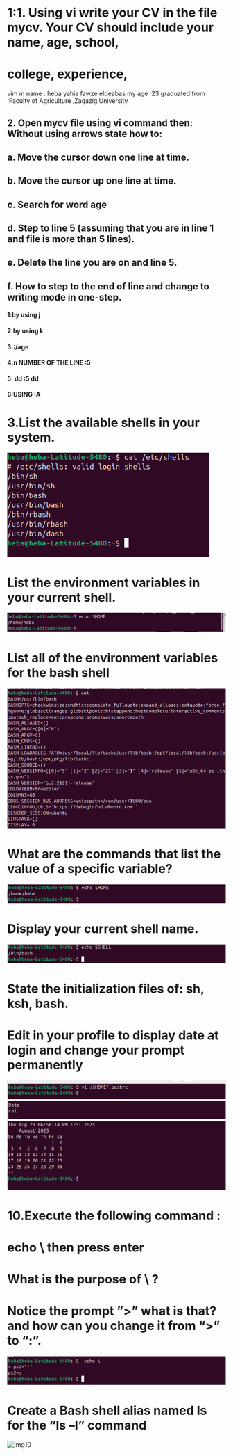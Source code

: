 # 1:1. Using vi write your CV in the file mycv. Your CV should include your name, age, school,
# college, experience,
 vim m 
  name : heba yahia fawze eldeabas
 my age :23
 graduated from :Faculty of Agriculture ,Zagazig University
 ## 2. Open mycv file using vi command then: Without using arrows state how to:
 ## a. Move the cursor down one line at time.
 ## b. Move the cursor up one line at time.
 ## c. Search for word age
 ## d. Step to line 5 (assuming that you are in line 1 and file is more than 5 lines).
 ## e. Delete the line you are on and line 5.
## f. How to step to the end of line and change to writing mode in one-step.  
 #### 1:by using j
 #### 2:by using k 
 #### 3::/age 
 #### 4:n NUMBER OF THE LINE :5
 #### 5: dd  :5  dd
 #### 6:USING :A  
 # 3.List the available shells in your system.
 ![img1](https://github.com/heba-eldeabes/Red-Hat-Administration-I/blob/main/Labs%20/images/Screenshot%20from%202025-08-27%2020-40-09.png) 
 # List the environment variables in your current shell.
 ![img2](https://github.com/heba-eldeabes/Red-Hat-Administration-I/blob/main/Labs%20/images/Screenshot%20from%202025-08-27%2021-32-11.png) 
 # List all of the environment variables for the bash shell
 ![img3](https://github.com/heba-eldeabes/Red-Hat-Administration-I/blob/main/Labs%20/images/Screenshot%20from%202025-08-28%2018-32-38.png)
 # What are the commands that list the value of a specific variable?
 ![img4](https://github.com/heba-eldeabes/Red-Hat-Administration-I/blob/main/Labs%20/images/Screenshot%20from%202025-08-28%2018-38-04.png) 
 # Display your current shell name.
  ![img5](https://github.com/heba-eldeabes/Red-Hat-Administration-I/blob/main/Labs%20/images/Screenshot%20from%202025-08-28%2018-39-36.png) 
  # State the initialization files of: sh, ksh, bash. 

  # Edit in your profile to display date at login and change your prompt permanently
  ![img6](https://github.com/heba-eldeabes/Red-Hat-Administration-I/blob/main/Labs%20/images/Screenshot%20from%202025-08-28%2018-53-22.png)
  ![img7](https://github.com/heba-eldeabes/Red-Hat-Administration-I/blob/main/Labs%20/images/Screenshot%20from%202025-08-28%2018-53-35.png) 
  ![img8](https://github.com/heba-eldeabes/Red-Hat-Administration-I/blob/main/Labs%20/images/Screenshot%20from%202025-08-28%2018-58-26.png)
  # 10.Execute the following command :
 # echo \ then press enter
 # What is the purpose of \ ?
 # Notice the prompt ”>” what is that? and how can you change it from “>” to “:”.
 ![img9](https://github.com/heba-eldeabes/Red-Hat-Administration-I/blob/main/Labs%20/images/Screenshot%20from%202025-08-28%2019-08-11.png)
# Create a Bash shell alias named ls for the “ls –l” command 
![img10]()
